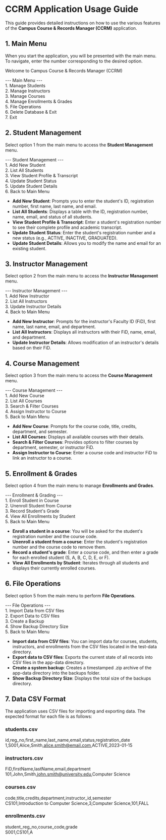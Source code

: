 # **CCRM Application Usage Guide**

This guide provides detailed instructions on how to use the various features of the **Campus Course & Records Manager (CCRM)** application.

## **1\. Main Menu**

When you start the application, you will be presented with the main menu. To navigate, enter the number corresponding to the desired option.

Welcome to Campus Course & Records Manager (CCRM)

\--- Main Menu \---  
1\. Manage Students  
2\. Manage Instructors  
3\. Manage Courses  
4\. Manage Enrollments & Grades  
5\. File Operations  
6\. Delete Database & Exit  
7\. Exit

## **2\. Student Management**

Select option 1 from the main menu to access the **Student Management** menu.

\--- Student Management \---  
1\. Add New Student  
2\. List All Students  
3\. View Student Profile & Transcript  
4\. Update Student Status  
5\. Update Student Details  
6\. Back to Main Menu

* **Add New Student**: Prompts you to enter the student's ID, registration number, first name, last name, and email.  
* **List All Students**: Displays a table with the ID, registration number, name, email, and status of all students.  
* **View Student Profile & Transcript**: Enter a student's registration number to see their complete profile and academic transcript.  
* **Update Student Status**: Enter the student's registration number and a new status (e.g., ACTIVE, INACTIVE, GRADUATED).  
* **Update Student Details**: Allows you to modify the name and email for an existing student.

## **3\. Instructor Management**

Select option 2 from the main menu to access the **Instructor Management** menu.

\--- Instructor Management \---  
1\. Add New Instructor  
2\. List All Instructors  
3\. Update Instructor Details  
4\. Back to Main Menu

* **Add New Instructor**: Prompts for the instructor's Faculty ID (FiD), first name, last name, email, and department.  
* **List All Instructors**: Displays all instructors with their FiD, name, email, and department.  
* **Update Instructor Details**: Allows modification of an instructor's details based on their FiD.

## **4\. Course Management**

Select option 3 from the main menu to access the **Course Management** menu.

\--- Course Management \---  
1\. Add New Course  
2\. List All Courses  
3\. Search & Filter Courses  
4\. Assign Instructor to Course  
5\. Back to Main Menu

* **Add New Course**: Prompts for the course code, title, credits, department, and semester.  
* **List All Courses**: Displays all available courses with their details.  
* **Search & Filter Courses**: Provides options to filter courses by department, semester, or instructor FiD.  
* **Assign Instructor to Course**: Enter a course code and instructor FiD to link an instructor to a course.

## **5\. Enrollment & Grades**

Select option 4 from the main menu to manage **Enrollments and Grades**.

\--- Enrollment & Grading \---  
1\. Enroll Student in Course  
2\. Unenroll Student from Course  
3\. Record Student's Grade  
4\. View All Enrollments by Student  
5\. Back to Main Menu

* **Enroll a student in a course**: You will be asked for the student's registration number and the course code.  
* **Unenroll a student from a course**: Enter the student's registration number and the course code to remove them.  
* **Record a student's grade**: Enter a course code, and then enter a grade for each enrolled student (S, A, B, C, D, E, or F).  
* **View All Enrollments by Student**: Iterates through all students and displays their currently enrolled courses.

## **6\. File Operations**

Select option 5 from the main menu to perform **File Operations**.

\--- File Operations \---  
1\. Import Data from CSV files  
2\. Export Data to CSV files  
3\. Create a Backup  
4\. Show Backup Directory Size  
5\. Back to Main Menu

* **Import data from CSV files**: You can import data for courses, students, instructors, and enrollments from the CSV files located in the test-data directory.  
* **Export data to CSV files**: Exports the current state of all records into CSV files in the app-data directory.  
* **Create a system backup**: Creates a timestamped .zip archive of the app-data directory into the backups folder.  
* **Show Backup Directory Size**: Displays the total size of the backups directory.

## **7\. Data CSV Format**

The application uses CSV files for importing and exporting data. The expected format for each file is as follows:

### **students.csv**

id,reg\_no,first\_name,last\_name,email,status,registration\_date  
1,S001,Alice,Smith,alice.smith@email.com,ACTIVE,2023-01-15

### **instructors.csv**

FiD,firstName,lastName,email,department  
101,John,Smith,john.smith@university.edu,Computer Science

### **courses.csv**

code,title,credits,department,instructor\_id,semester  
CS101,Introduction to Computer Science,3,Computer Science,101,FALL

### **enrollments.csv**

student\_reg\_no,course\_code,grade  
S001,CS101,A  
